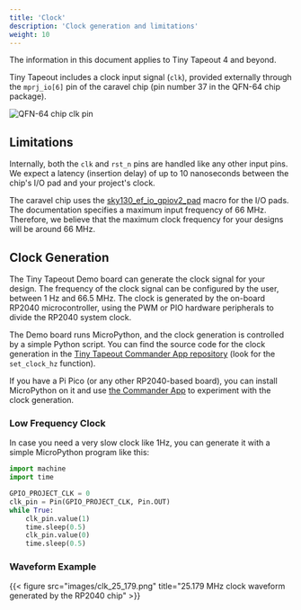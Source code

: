 ```yaml
---
title: 'Clock'
description: 'Clock generation and limitations'
weight: 10
---
```


The information in this document applies to Tiny Tapeout 4 and beyond.

Tiny Tapeout includes a clock input signal (`clk`), provided externally through the `mprj_io[6]` pin of the caravel chip (pin number 37 in the QFN-64 chip package).

![QFN-64 chip clk pin](images/pinout_clk.svg)

## Limitations

Internally, both the `clk` and `rst_n` pins are handled like any other input pins. We expect a latency (insertion delay) of up to 10 nanoseconds between the chip's I/O pad and your project's clock.

The caravel chip uses the [sky130_ef_io_gpiov2_pad](https://skywater-pdk.readthedocs.io/en/main/contents/libraries/sky130_fd_io/docs/user_guide.html#sky130-fd-io-gpiov2-additional-features) macro for the I/O pads. The documentation specifies a maximum input frequency of 66 MHz. Therefore, we believe that the maximum clock frequency for your designs will be around 66 MHz.

## Clock Generation

The Tiny Tapeout Demo board can generate the clock signal for your design. The frequency of the clock signal can be configured by the user, between 1 Hz and 66.5 MHz. The clock is generated by the on-board RP2040 microcontroller, using the PWM or PIO hardware peripherals to divide the RP2040 system clock.

The Demo board runs MicroPython, and the clock generation is controlled by a simple Python script. You can find the source code for the clock generation in the [Tiny Tapeout Commander App repository](https://github.com/TinyTapeout/tt-commander-app/blob/main/src/ttcontrol/ttcontrol.py) (look for the `set_clock_hz` function). 

If you have a Pi Pico (or any other RP2040-based board), you can install MicroPython on it and use [the Commander App](https://commander.tinytapeout.com) to experiment with the clock generation.

### Low Frequency Clock

In case you need a very slow clock like 1Hz, you can generate it with a simple MicroPython program like this:

```python
import machine
import time

GPIO_PROJECT_CLK = 0
clk_pin = Pin(GPIO_PROJECT_CLK, Pin.OUT)
while True:
    clk_pin.value(1)
    time.sleep(0.5)
    clk_pin.value(0)
    time.sleep(0.5)
```

### Waveform Example

{{< figure src="images/clk_25_179.png" title="25.179 MHz clock waveform generated by the RP2040 chip" >}}

